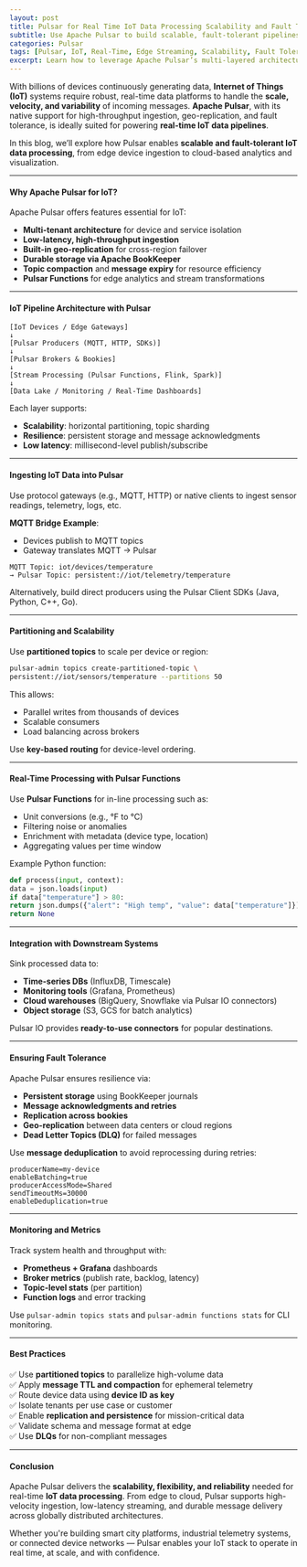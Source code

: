 ```yaml
---
layout: post
title: Pulsar for Real Time IoT Data Processing Scalability and Fault Tolerance
subtitle: Use Apache Pulsar to build scalable, fault-tolerant pipelines for real-time IoT data streaming and analytics
categories: Pulsar
tags: [Pulsar, IoT, Real-Time, Edge Streaming, Scalability, Fault Tolerance, Event-Driven, Big Data]
excerpt: Learn how to leverage Apache Pulsar’s multi-layered architecture and native features to build scalable, resilient IoT data processing pipelines for edge-to-cloud streaming analytics.
---
```

With billions of devices continuously generating data, **Internet of Things (IoT)** systems require robust, real-time data platforms to handle the **scale, velocity, and variability** of incoming messages. **Apache Pulsar**, with its native support for high-throughput ingestion, geo-replication, and fault tolerance, is ideally suited for powering **real-time IoT data pipelines**.

In this blog, we’ll explore how Pulsar enables **scalable and fault-tolerant IoT data processing**, from edge device ingestion to cloud-based analytics and visualization.

---

#### Why Apache Pulsar for IoT?

Apache Pulsar offers features essential for IoT:

- **Multi-tenant architecture** for device and service isolation
- **Low-latency, high-throughput ingestion**
- **Built-in geo-replication** for cross-region failover
- **Durable storage via Apache BookKeeper**
- **Topic compaction** and **message expiry** for resource efficiency
- **Pulsar Functions** for edge analytics and stream transformations

---

#### IoT Pipeline Architecture with Pulsar

```
[IoT Devices / Edge Gateways]
↓
[Pulsar Producers (MQTT, HTTP, SDKs)]
↓
[Pulsar Brokers & Bookies]
↓
[Stream Processing (Pulsar Functions, Flink, Spark)]
↓
[Data Lake / Monitoring / Real-Time Dashboards]
```

Each layer supports:
- **Scalability**: horizontal partitioning, topic sharding
- **Resilience**: persistent storage and message acknowledgments
- **Low latency**: millisecond-level publish/subscribe

---

#### Ingesting IoT Data into Pulsar

Use protocol gateways (e.g., MQTT, HTTP) or native clients to ingest sensor readings, telemetry, logs, etc.

**MQTT Bridge Example**:
- Devices publish to MQTT topics
- Gateway translates MQTT → Pulsar

```
MQTT Topic: iot/devices/temperature
→ Pulsar Topic: persistent://iot/telemetry/temperature
```

Alternatively, build direct producers using the Pulsar Client SDKs (Java, Python, C++, Go).

---

#### Partitioning and Scalability

Use **partitioned topics** to scale per device or region:

```bash
pulsar-admin topics create-partitioned-topic \
persistent://iot/sensors/temperature --partitions 50
```

This allows:
- Parallel writes from thousands of devices
- Scalable consumers
- Load balancing across brokers

Use **key-based routing** for device-level ordering.

---

#### Real-Time Processing with Pulsar Functions

Use **Pulsar Functions** for in-line processing such as:
- Unit conversions (e.g., °F to °C)
- Filtering noise or anomalies
- Enrichment with metadata (device type, location)
- Aggregating values per time window

Example Python function:

```python
def process(input, context):
data = json.loads(input)
if data["temperature"] > 80:
return json.dumps({"alert": "High temp", "value": data["temperature"]})
return None
```

---

#### Integration with Downstream Systems

Sink processed data to:
- **Time-series DBs** (InfluxDB, Timescale)
- **Monitoring tools** (Grafana, Prometheus)
- **Cloud warehouses** (BigQuery, Snowflake via Pulsar IO connectors)
- **Object storage** (S3, GCS for batch analytics)

Pulsar IO provides **ready-to-use connectors** for popular destinations.

---

#### Ensuring Fault Tolerance

Apache Pulsar ensures resilience via:

- **Persistent storage** using BookKeeper journals
- **Message acknowledgments and retries**
- **Replication across bookies**
- **Geo-replication** between data centers or cloud regions
- **Dead Letter Topics (DLQ)** for failed messages

Use **message deduplication** to avoid reprocessing during retries:

```properties
producerName=my-device
enableBatching=true
producerAccessMode=Shared
sendTimeoutMs=30000
enableDeduplication=true
```

---

#### Monitoring and Metrics

Track system health and throughput with:
- **Prometheus + Grafana** dashboards
- **Broker metrics** (publish rate, backlog, latency)
- **Topic-level stats** (per partition)
- **Function logs** and error tracking

Use `pulsar-admin topics stats` and `pulsar-admin functions stats` for CLI monitoring.

---

#### Best Practices

✅ Use **partitioned topics** to parallelize high-volume data  
✅ Apply **message TTL and compaction** for ephemeral telemetry  
✅ Route device data using **device ID as key**  
✅ Isolate tenants per use case or customer  
✅ Enable **replication and persistence** for mission-critical data  
✅ Validate schema and message format at edge  
✅ Use **DLQs** for non-compliant messages

---

#### Conclusion

Apache Pulsar delivers the **scalability, flexibility, and reliability** needed for real-time **IoT data processing**. From edge to cloud, Pulsar supports high-velocity ingestion, low-latency streaming, and durable message delivery across globally distributed architectures.

Whether you're building smart city platforms, industrial telemetry systems, or connected device networks — Pulsar enables your IoT stack to operate in real time, at scale, and with confidence.
